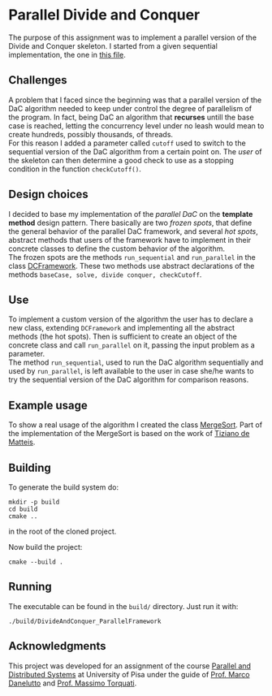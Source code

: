 # Parallel Divide and Conquer
The purpose of this assignment was to implement a parallel version of the Divide and Conquer skeleton. I started from a given sequential implementation, the one in [this file](DaC_sequential.cpp).

## Challenges
A problem that I faced since the beginning was that a parallel version of the DaC algorithm needed to keep under control the degree of parallelism of the program. 
In fact, being DaC an algorithm that **recurses** untill the base case is reached, letting the concurrency level under no leash would mean to create hundreds, possibly thousands, of threads.  
For this reason I added a parameter called ```cutoff``` used to switch to the sequential version of the DaC algorithm from a certain point on. 
The *user* of the skeleton can then determine a good check to use as a stopping condition in the function ```checkCutoff()```.

## Design choices
I decided to base my implementation of the *parallel DaC* on the **template method** design pattern. 
There basically are two *frozen spots*, that define the general behavior of the parallel DaC framework, and several *hot spots*, abstract methods that users of the framework have to implement in their concrete classes to define the custom behavior of the algorithm.  
The frozen spots are the methods ```run_sequential``` and ```run_parallel``` in the class [DCFramework](DCFramework.hpp). These two methods use abstract declarations of the methods ```baseCase, solve, divide conquer, checkCutoff```.

## Use
To implement a custom version of the algorithm the user has to declare a new class, extending ```DCFramework``` and implementing all the abstract methods (the hot spots).
Then is sufficient to create an object of the concrete class and call ```run_parallel``` on it, passing the input problem as a parameter.  
The method ```run_sequential```, used to run the DaC algorithm sequentially and used by ```run_parallel```, is left available to the user in case she/he wants to try the sequential version of the DaC algorithm for comparison reasons. 


## Example usage
To show a real usage of the algorithm I created the class [MergeSort](MergeSort.hpp). Part of the implementation of the MergeSort is based on the work of [Tiziano de Matteis](https://github.com/TizianoDeMatteis).


## Building
To generate the build system do:  
```
mkdir -p build
cd build
cmake ..
```
in the root of the cloned project.  

Now build the project:
```
cmake --build .
```


## Running
The executable can be found in the ```build/``` directory. Just run it with:

```./build/DivideAndConquer_ParallelFramework``` 


## Acknowledgments
This project was developed for an assignment of the course [Parallel and Distributed Systems](http://didawiki.di.unipi.it/doku.php/magistraleinformaticanetworking/spm/sdpm09support) at University of Pisa under the guide of [Prof. Marco Danelutto](http://calvados.di.unipi.it/paragroup/danelutto/) and [Prof. Massimo Torquati](http://calvados.di.unipi.it/paragroup/torquati/).
